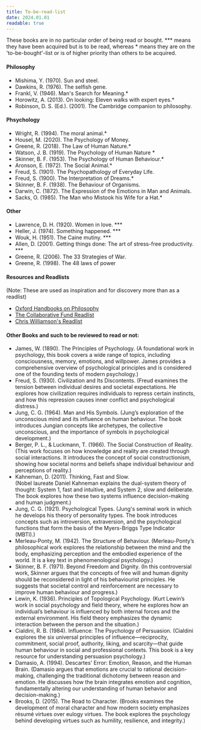 ```yaml
---
title: To-be-read-list
date: 2024.01.01
readable: true
---
```


These books are in no particular order of being read or bought. *** means they have been acquired but is to be read, whereas * means they are on the 'to-be-bought'-list or is of higher priority than others to be acquired. 

#### Philosophy
- Mishima, Y. (1970). Sun and steel.
- Dawkins, R. (1976). The selfish gene.
- Frankl, V. (1946). Man's Search for Meaning.*
- Horowitz, A. (2013). On looking: Eleven walks with expert eyes.*
- Robinson, D. S. (Ed.). (2001). The Cambridge companion to philosophy.



#### Phsychology
- Wright, R. (1994). The moral animal.*
- Housel, M. (2020). The Psychology of Money.
- Greene, R. (2018). The Law of Human Nature.*
- Watson, J. B. (1919). The Psychology of Human Nature *
- Skinner, B. F. (1953). The Psychology of Human Behaviour.*
- Aronson, E. (1972). The Social Animal.*
- Freud, S. (1901). The Psychopathology of Everyday Life.
- Freud, S. (1900). The Interpretation of Dreams.*
- Skinner, B. F. (1938). The Behaviour of Organisms.
- Darwin, C. (1872). The Expression of the Emotions in Man and Animals.
- Sacks, O. (1985). The Man who Mistook his Wife for a Hat.*

#### Other
- Lawrence, D. H. (1920). Women in love. ***
- Heller, J. (1974). Something happened. ***
- Wouk, H. (1951). The Caine mutiny. ***
- Allen, D. (2001). Getting things done: The art of stress-free productivity. ***
- Greene, R. (2006). The 33 Strategies of War.
- Greene, R. (1998). The 48 laws of power

#### Resources and Readlists
(Note: These are used as inspiration and for discovery more than as a readlist)
- [Oxford Handbooks on Philosophy](https://www.thriftbooks.com/series/oxford-handbooks-in-philosophy/71161/?srsltid=AfmBOor5uIlGjdon8tXVAnLz1O8eaEISIGEbaX60wQ-6EvxcCzGlygi1)
- [The Collaborative Fund Readlist](https://collabfund.com/blog/good-books/)
- [Chris Williamson's Readlist](https://www.goodreads.com/list/show/184325.100_Books_To_Read_Before_You_Die_by_Chris_Williamson)


#### Other Books and such to be reviewed to read or not:
- James, W. (1890). The Principles of Psychology. (A foundational work in psychology, this book covers a wide range of topics, including consciousness, memory, emotions, and willpower. James provides a comprehensive overview of psychological principles and is considered one of the founding texts of modern psychology.)
- Freud, S. (1930). Civilization and Its Discontents. (Freud examines the tension between individual desires and societal expectations. He explores how civilization requires individuals to repress certain instincts, and how this repression causes inner conflict and psychological distress.)
- Jung, C. G. (1964). Man and His Symbols. (Jung’s exploration of the unconscious mind and its influence on human behaviour. The book introduces Jungian concepts like archetypes, the collective unconscious, and the importance of symbols in psychological development.)
- Berger, P. L., & Luckmann, T. (1966). The Social Construction of Reality. (This work focuses on how knowledge and reality are created through social interactions. It introduces the concept of social constructionism, showing how societal norms and beliefs shape individual behaviour and perceptions of reality.)
- Kahneman, D. (2011). Thinking, Fast and Slow.  
  (Nobel laureate Daniel Kahneman explains the dual-system theory of thought: System 1, fast and intuitive, and System 2, slow and deliberate. The book explores how these two systems influence decision-making and human judgment.)
- Jung, C. G. (1921). Psychological Types. (Jung's seminal work in which he develops his theory of personality types. The book introduces concepts such as introversion, extraversion, and the psychological functions that form the basis of the Myers-Briggs Type Indicator (MBTI).)
- Merleau-Ponty, M. (1942). The Structure of Behaviour. (Merleau-Ponty’s philosophical work explores the relationship between the mind and the body, emphasizing perception and the embodied experience of the world. It is a key text in phenomenological psychology.)
- Skinner, B. F. (1971). Beyond Freedom and Dignity. (In this controversial work, Skinner argues that the concepts of free will and human dignity should be reconsidered in light of his behaviourist principles. He suggests that societal control and reinforcement are necessary to improve human behaviour and progress.)
- Lewin, K. (1936). Principles of Topological Psychology. (Kurt Lewin’s work in social psychology and field theory, where he explores how an individual’s behaviour is influenced by both internal forces and the external environment. His field theory emphasizes the dynamic interaction between the person and the situation.)
- Cialdini, R. B. (1984). Influence: The Psychology of Persuasion. (Cialdini explores the six universal principles of influence—reciprocity, commitment, social proof, authority, liking, and scarcity—that guide human behaviour in social and professional contexts. This book is a key resource for understanding persuasion psychology.)
- Damasio, A. (1994). Descartes' Error: Emotion, Reason, and the Human Brain. (Damasio argues that emotions are crucial to rational decision-making, challenging the traditional dichotomy between reason and emotion. He discusses how the brain integrates emotion and cognition, fundamentally altering our understanding of human behavior and decision-making.)
- Brooks, D. (2015). The Road to Character. (Brooks examines the development of moral character and how modern society emphasizes résumé virtues over eulogy virtues. The book explores the psychology behind developing virtues such as humility, resilience, and integrity.)